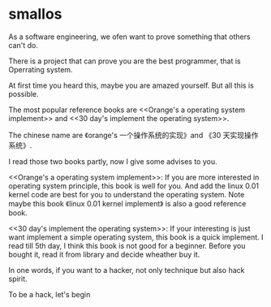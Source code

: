smallos
=======

As a software engineering, we ofen want to prove something that others can't do.

There is a project that can prove you are the best programmer, that is Operrating system.

At first time you heard this, maybe you are amazed yourself. But all this is possible.

The most popular reference books are <<Orange's a operating system implement>> and <<30 day's implement the operating system>>.

The chinese name are 《orange's 一个操作系统的实现》and 《30 天实现操作系统》.

I read those two books partly, now I give some advises to you.

<<Orange's a operating system implement>>:
    If you are more interested in operating system principle, this book is well for you. And add the linux 0.01 kernel
code are best for you to understand the operating system. Note maybe this book 《linux 0.01 kernel implement》 is also a
good reference book.

<<30 day's implement the operating system>>:
    If your interesting is just want implement a simple operating system, this book is a quick implement. I read till 5th day, I
think this book is not good for a beginner. Before you bought it, read it from library and decide wheather buy it.

In one words, if you want to a hacker, not only technique but also hack spirit.

To be a hack, let's begin
